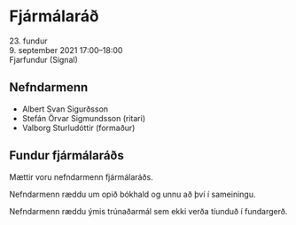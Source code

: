 # Fjármálaráð

23\. fundur  
9\. september 2021 17:00–18:00  
Fjarfundur (Signal)

## Nefndarmenn

* Albert Svan Sigurðsson
* Stefán Örvar Sigmundsson (ritari)
* Valborg Sturludóttir (formaður)

## Fundur fjármálaráðs

Mættir voru nefndarmenn fjármálaráðs.

Nefndarmenn ræddu um opið bókhald og unnu að því í sameiningu.

Nefndarmenn ræddu ýmis trúnaðarmál sem ekki verða tíunduð í fundargerð.